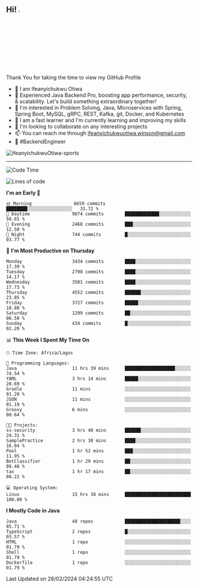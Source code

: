<!-- BLOG-POST-LIST:START --><!-- BLOG-POST-LIST:END -->

## Hi! <img src="https://media.giphy.com/media/hvRJCLFzcasrR4ia7z/giphy.gif" width="4%"> 

Thank You for taking the time to view my GitHub Profile

- 👋 I am Ifeanyichukwu Otiwa
- 🚀 Experienced Java Backend Pro, boosting app performance, security, & scalability. Let's build something extraordinary together!
- 👀 I'm interested in Problem Solving, Java, Microservices with Spring, Spring Boot, MySQL, gRPC, REST, Kafka, git, Docker, and Kubernetes
- 🌱 I am a fast learner and I'm currently learning and improving my skills
- 💞️ I'm looking to collaborate on any interesting projects
- 📫 You can reach me through ifeanyichukwuotiwa.winson@gmail.com
- 🚀 #BackendEngineer

<p align="left" marginTop="10px"> <img src="https://komarev.com/ghpvc/?username=ifeanyichukwuOtiwa-sports&label=Profile%20views&color=0e75b6&style=for-the-badge" alt="ifeanyichukwuOtiwa-sports" /> </p>

***

<!--START_SECTION:waka-->
![Code Time](http://img.shields.io/badge/Code%20Time-2%2C281%20hrs%2058%20mins-blue)

![Lines of code](https://img.shields.io/badge/From%20Hello%20World%20I%27ve%20Written-4.1%20million%20lines%20of%20code-blue)

**I'm an Early 🐤** 

```text
🌞 Morning                6659 commits        ████████░░░░░░░░░░░░░░░░░   33.72 % 
🌆 Daytime                9874 commits        █████████████░░░░░░░░░░░░   50.01 % 
🌃 Evening                2468 commits        ███░░░░░░░░░░░░░░░░░░░░░░   12.50 % 
🌙 Night                  744 commits         █░░░░░░░░░░░░░░░░░░░░░░░░   03.77 % 
```
📅 **I'm Most Productive on Thursday** 

```text
Monday                   3434 commits        ████░░░░░░░░░░░░░░░░░░░░░   17.39 % 
Tuesday                  2798 commits        ████░░░░░░░░░░░░░░░░░░░░░   14.17 % 
Wednesday                3501 commits        ████░░░░░░░░░░░░░░░░░░░░░   17.73 % 
Thursday                 4552 commits        ██████░░░░░░░░░░░░░░░░░░░   23.05 % 
Friday                   3727 commits        █████░░░░░░░░░░░░░░░░░░░░   18.88 % 
Saturday                 1299 commits        ██░░░░░░░░░░░░░░░░░░░░░░░   06.58 % 
Sunday                   434 commits         █░░░░░░░░░░░░░░░░░░░░░░░░   02.20 % 
```


📊 **This Week I Spent My Time On** 

```text
🕑︎ Time Zone: Africa/Lagos

💬 Programming Languages: 
Java                     11 hrs 39 mins      ███████████████████░░░░░░   74.54 % 
YAML                     3 hrs 14 mins       █████░░░░░░░░░░░░░░░░░░░░   20.69 % 
Gradle                   11 mins             ░░░░░░░░░░░░░░░░░░░░░░░░░   01.20 % 
JSON                     11 mins             ░░░░░░░░░░░░░░░░░░░░░░░░░   01.19 % 
Groovy                   6 mins              ░░░░░░░░░░░░░░░░░░░░░░░░░   00.64 % 

🐱‍💻 Projects: 
ss-security              3 hrs 48 mins       ██████░░░░░░░░░░░░░░░░░░░   24.31 % 
SamplePractice           2 hrs 30 mins       ████░░░░░░░░░░░░░░░░░░░░░   16.04 % 
Pool                     1 hr 52 mins        ███░░░░░░░░░░░░░░░░░░░░░░   11.95 % 
BetClassifier            1 hr 29 mins        ██░░░░░░░░░░░░░░░░░░░░░░░   09.48 % 
tax                      1 hr 17 mins        ██░░░░░░░░░░░░░░░░░░░░░░░   08.22 % 

💻 Operating System: 
Linux                    15 hrs 38 mins      █████████████████████████   100.00 % 
```

**I Mostly Code in Java** 

```text
Java                     48 repos            █████████████████████░░░░   85.71 % 
TypeScript               2 repos             █░░░░░░░░░░░░░░░░░░░░░░░░   03.57 % 
HTML                     1 repo              ░░░░░░░░░░░░░░░░░░░░░░░░░   01.79 % 
Shell                    1 repo              ░░░░░░░░░░░░░░░░░░░░░░░░░   01.79 % 
Dockerfile               1 repo              ░░░░░░░░░░░░░░░░░░░░░░░░░   01.79 % 
```




 Last Updated on 28/02/2024 04:24:55 UTC
<!--END_SECTION:waka-->

<!--
<p align="center">
![trophy](https://github-profile-trophy.vercel.app/?username=ifeanyichukwuOtiwa-sports&theme=onedark) (https://github.com/ryo-ma/github-profile-trophy)
</p>
-->

<!---
ifeanyi-otiwa/ifeanyi-otiwa is a ✨ special ✨ repository because its `README.md` (this file) appears on your GitHub profile.
You can click the Preview link to take a look at your changes.
--->
